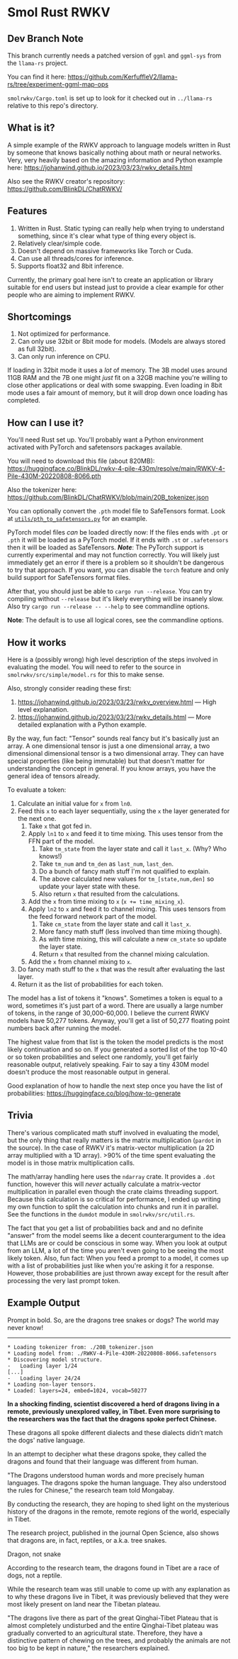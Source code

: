 # Smol Rust RWKV

## Dev Branch Note

This branch currently needs a patched version of `ggml` and `ggml-sys` from the `llama-rs` project.

You can find it here: https://github.com/KerfuffleV2/llama-rs/tree/experiment-ggml-map-ops

`smolrwkv/Cargo.toml` is set up to look for it checked out in `../llama-rs` relative to this repo's directory.

## What is it?

A simple example of the RWKV approach to language models written in Rust by someone that
knows basically nothing about math or neural networks. Very, very heavily based on the
amazing information and Python example here: https://johanwind.github.io/2023/03/23/rwkv_details.html

Also see the RWKV creator's repository: https://github.com/BlinkDL/ChatRWKV/

## Features

1. Written in Rust. Static typing can really help when trying to understand something, since it's clear what type of thing every object is.
2. Relatively clear/simple code.
3. Doesn't depend on massive frameworks like Torch or Cuda.
4. Can use all threads/cores for inference.
5. Supports float32 and 8bit inference.

Currently, the primary goal here isn't to create an application or library suitable for end users but instead just to provide a
clear example for other people who are aiming to implement RWKV.

## Shortcomings

1. Not optimized for performance.
2. Can only use 32bit or 8bit mode for models. (Models are always stored as full 32bit).
3. Can only run inference on CPU.

If loading in 32bit mode it uses a _lot_ of memory. The 3B model uses around 11GB RAM and the 7B one might _just_ fit on a 32GB machine
you're willing to close other applications or deal with some swapping. Even loading in 8bit mode uses a fair amount of memory, but
it will drop down once loading has completed.

## How can I use it?

You'll need Rust set up. You'll probably want a Python environment activated with PyTorch and safetensors packages available.

You will need to download this file (about 820MB): https://huggingface.co/BlinkDL/rwkv-4-pile-430m/resolve/main/RWKV-4-Pile-430M-20220808-8066.pth

Also the tokenizer here: https://github.com/BlinkDL/ChatRWKV/blob/main/20B_tokenizer.json

You can optionally convert the `.pth` model file to SafeTensors format. Look at
[`utils/pth_to_safetensors.py`](utils/pth_to_safetensors.py) for an example.

PyTorch model files _can_ be loaded directly now: If the files ends with `.pt` or `.pth` it will be loaded as a PyTorch
model. If it ends with `.st` or `.safetensors` then it will be loaded as SafeTensors. ***Note***: The PyTorch support
is currently experimental and may not function correctly. You will likely just immediately get an error if there is a problem
so it shouldn't be dangerous to try that approach. If you want, you can disable the `torch` feature and only build
support for SafeTensors format files.

After that, you should just be able to `cargo run --release`. You can try compiling without `--release` but
it's likely everything will be insanely slow. Also try `cargo run --release -- --help` to see commandline options.

**Note**: The default is to use all logical cores, see the commandline options.

## How it works

Here is a (possibly wrong) high level description of the steps involved in evaluating the model.
You will need to refer to the source in `smolrwkv/src/simple/model.rs` for this to make sense.

Also, strongly consider reading these first:

1. https://johanwind.github.io/2023/03/23/rwkv_overview.html — High level explanation.
2. https://johanwind.github.io/2023/03/23/rwkv_details.html — More detailed explanation with a Python example.

By the way, fun fact: "Tensor" sounds real fancy but it's basically just an array. A one dimensional
tensor is just a one dimensional array, a two dimensional dimensional tensor is a two dimensional
array. They can have special properties (like being immutable) but that doesn't matter for understanding
the concept in general. If you know arrays, you have the general idea of tensors already.

To evaluate a token:

1. Calculate an initial value for `x` from `ln0`.
2. Feed this `x` to each layer sequentially, using the `x` the layer generated for the next one.
    1. Take `x` that got fed in.
    2. Apply `ln1` to `x` and feed it to time mixing. This uses tensor from the FFN part of the model.
       1. Take `tm_state` from the layer state and call it `last_x`. (Why? Who knows!)
       2. Take `tm_num` and `tm_den` as `last_num`, `last_den`.
       3. Do a bunch of fancy math stuff I'm not qualified to explain.
       4. The above calculated new values for `tm_[state,num,den]` so update your layer state with these.
       5. Also return `x` that resulted from the calculations.
    3. Add the `x` from time mixing to `x` (`x += time_mixing_x`).
    4. Apply `ln2` to `x` and feed it to channel mixing. This uses tensors from the feed forward network part of the model.
       1. Take `cm_state` from the layer state and call it `last_x`.
       2. More fancy math stuff (less involved than time mixing though).
       3. As with time mixing, this will calculate a new `cm_state` so update the layer state.
       4. Return `x` that resulted from the channel mixing calculation.
    5. Add the `x` from channel mixing to `x`.
3. Do fancy math stuff to the `x` that was the result after evaluating the last layer.
4. Return it as the list of probabilities for each token.

The model has a list of tokens it "knows". Sometimes a token is equal to a word, sometimes it's
just part of a word. There are usually a large number of tokens, in the range of 30,000-60,000.
I believe the current RWKV models have 50,277 tokens. Anyway, you'll get a list of 50,277 floating
point numbers back after running the model.

The highest value from that list is the token the model predicts is the most likely continuation and so on.
If you generated a sorted list of the top 10-40 or so token probabilities and select one randomly, you'll
get fairly reasonable output, relatively speaking. Fair to say a tiny 430M model doesn't produce the most
reasonable output in general.

Good explanation of how to handle the next step once you have the list of probabilities:
https://huggingface.co/blog/how-to-generate

## Trivia

There's various complicated math stuff involved in evaluating the model, but the only thing that really
matters is the matrix multiplication (`pardot` in the source). In the case of RWKV it's matrix-vector
multiplication (a 2D array multiplied with a 1D array). >90% of the time spent evaluating the model
is in those matrix multiplication calls.

The math/array handling here uses the `ndarray` crate. It provides a `.dot` function, however this
will _never_ actually calculate a matrix-vector multiplication in parallel even though the crate
claims threading support. Because this calculation is so critical for performance, I ended up writing
my own function to split the calculation into chunks and run it in parallel. See the functions in the
`dumdot` module in `smolrwkv/src/util.rs`.

The fact that you get a list of probabilities back and and no definite "answer" from the model
seems like a decent counterargument to the idea that LLMs are or could be conscious in some way.
When you look at output from an LLM, a lot of the time you aren't even going to be seeing the
most likely token. Also, fun fact: When you feed a prompt to a model, it comes up with a list
of probabilities just like when you're asking it for a response. However, those probabilities
are just thrown away except for the result after processing the very last prompt token.

## Example Output

Prompt in bold. So, are the dragons tree snakes or dogs? The world may never know!

***

```plaintext
* Loading tokenizer from: ./20B_tokenizer.json
* Loading model from: ./RWKV-4-Pile-430M-20220808-8066.safetensors
* Discovering model structure.
-   Loading layer 1/24
[...]
-   Loading layer 24/24
* Loading non-layer tensors.
* Loaded: layers=24, embed=1024, vocab=50277
```

**In a shocking finding, scientist discovered a herd of dragons living in a remote, previously unexplored valley, in Tibet. Even more surprising to the researchers was the fact that the dragons spoke perfect Chinese.**

These dragons all spoke different dialects and these dialects didn’t match the dogs' native language.

In an attempt to decipher what these dragons spoke, they called the dragons and found that their language was different from human.

"The Dragons understood human words and more precisely human languages. The dragons spoke the human language. They also understood the rules for Chinese,” the research team told Mongabay.

By conducting the research, they are hoping to shed light on the mysterious history of the dragons in the remote, remote regions of the world, especially in Tibet.

The research project, published in the journal Open Science, also shows that dragons are, in fact, reptiles, or a.k.a. tree snakes.

Dragon, not snake

According to the research team, the dragons found in Tibet are a race of dogs, not a reptile.

While the research team was still unable to come up with any explanation as to why these dragons live in Tibet, it was previously believed that they were most likely present on land near the Tibetan plateau.

"The dragons live there as part of the great Qinghai-Tibet Plateau that is almost completely undisturbed and the entire Qinghai-Tibet plateau was gradually converted to an agricultural state. Therefore, they have a distinctive pattern of chewing on the trees, and probably the animals are not too big to be kept in nature," the researchers explained.

